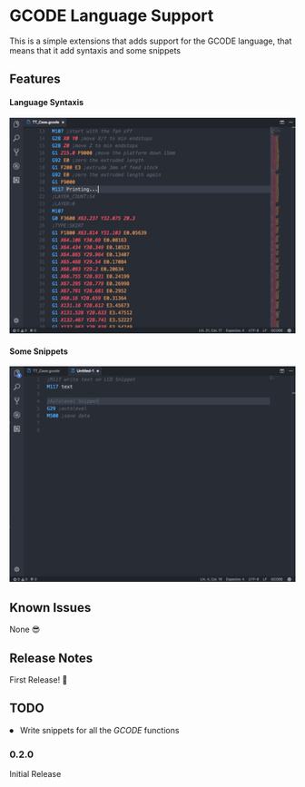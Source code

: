# GCODE Language Support

This is a simple extensions that adds support for the GCODE language, that means that it add syntaxis and some snippets
## Features


#### Language Syntaxis
![Language Syntaxis](./images/syntaxis.png)

#### Some Snippets
![Language Snippets](./images/snippets.png)

## Known Issues
None 😎

## Release Notes

First Release! 🎉

## TODO

⏺ &nbsp; Write snippets for all the *GCODE* functions

### 0.2.0
Initial Release
